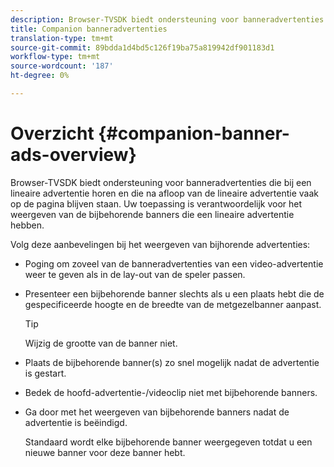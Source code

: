```yaml
---
description: Browser-TVSDK biedt ondersteuning voor banneradvertenties die bij een lineaire advertentie horen en die na afloop van de lineaire advertentie vaak op de pagina blijven staan. Uw toepassing is verantwoordelijk voor het weergeven van de bijbehorende banners die een lineaire advertentie hebben.
title: Companion banneradvertenties
translation-type: tm+mt
source-git-commit: 89bdda1d4bd5c126f19ba75a819942df901183d1
workflow-type: tm+mt
source-wordcount: '187'
ht-degree: 0%

---
```



# Overzicht {#companion-banner-ads-overview}

Browser-TVSDK biedt ondersteuning voor banneradvertenties die bij een lineaire advertentie horen en die na afloop van de lineaire advertentie vaak op de pagina blijven staan. Uw toepassing is verantwoordelijk voor het weergeven van de bijbehorende banners die een lineaire advertentie hebben.

Volg deze aanbevelingen bij het weergeven van bijhorende advertenties:

* Poging om zoveel van de banneradvertenties van een video-advertentie weer te geven als in de lay-out van de speler passen.
* Presenteer een bijbehorende banner slechts als u een plaats hebt die de gespecificeerde hoogte en de breedte van de metgezelbanner aanpast.

   >[!TIP]
   >
   >Wijzig de grootte van de banner niet.

* Plaats de bijbehorende banner(s) zo snel mogelijk nadat de advertentie is gestart.
* Bedek de hoofd-advertentie-/videoclip niet met bijbehorende banners.
* Ga door met het weergeven van bijbehorende banners nadat de advertentie is beëindigd.

   Standaard wordt elke bijbehorende banner weergegeven totdat u een nieuwe banner voor deze banner hebt.

